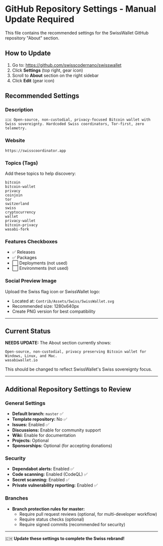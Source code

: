 # GitHub Repository Settings - Manual Update Required

This file contains the recommended settings for the SwissWallet GitHub repository "About" section.

## How to Update

1. Go to: https://github.com/swisscodernano/swisswallet
2. Click **Settings** (top right, gear icon)
3. Scroll to **About** section on the right sidebar
4. Click **Edit** (gear icon)

## Recommended Settings

### Description
```
🇨🇭 Open-source, non-custodial, privacy-focused Bitcoin wallet with Swiss sovereignty. Hardcoded Swiss coordinators, Tor-first, zero telemetry.
```

### Website
```
https://swisscoordinator.app
```

### Topics (Tags)
Add these topics to help discovery:
```
bitcoin
bitcoin-wallet
privacy
coinjoin
tor
switzerland
swiss
cryptocurrency
wallet
privacy-wallet
bitcoin-privacy
wasabi-fork
```

### Features Checkboxes
- ✅ Releases
- ✅ Packages
- ⬜ Deployments (not used)
- ⬜ Environments (not used)

### Social Preview Image
Upload the Swiss flag icon or SwissWallet logo:
- Located at: `Contrib/Assets/Swiss/SwissWallet.svg`
- Recommended size: 1280x640px
- Create PNG version for best compatibility

---

## Current Status

**NEEDS UPDATE:** The About section currently shows:
```
Open-source, non-custodial, privacy preserving Bitcoin wallet for Windows, Linux, and Mac.
wasabiwallet.io
```

This should be changed to reflect SwissWallet's Swiss sovereignty focus.

---

## Additional Repository Settings to Review

### General Settings
- **Default branch:** `master` ✅
- **Template repository:** No ✅
- **Issues:** Enabled ✅
- **Discussions:** Enable for community support
- **Wiki:** Enable for documentation
- **Projects:** Optional
- **Sponsorships:** Optional (for accepting donations)

### Security
- **Dependabot alerts:** Enabled ✅
- **Code scanning:** Enabled (CodeQL) ✅
- **Secret scanning:** Enabled ✅
- **Private vulnerability reporting:** Enabled ✅

### Branches
- **Branch protection rules for master:**
  - Require pull request reviews (optional, for multi-developer workflow)
  - Require status checks (optional)
  - Require signed commits (recommended for security)

---

🇨🇭 **Update these settings to complete the Swiss rebrand!**
